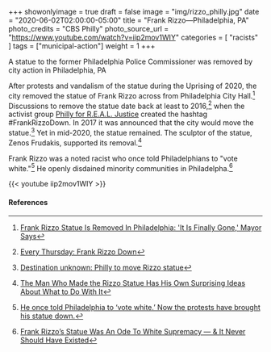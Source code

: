 +++
showonlyimage = true
draft = false
image = "img/rizzo_philly.jpg"
date = "2020-06-02T02:00:00-05:00"
title = "Frank Rizzo—Philadelphia, PA"
photo_credits = "CBS Philly"
photo_source_url = "https://www.youtube.com/watch?v=iip2mov1WIY"
categories = [ "racists" ]
tags = ["municipal-action"]
weight = 1
+++

A statue to the former Philadelphia Police Commissioner was removed by city action in Philadelphia, PA

<!--more-->

After protests and vandalism of the statue during the Uprising of 2020, the city removed the statue of Frank Rizzo across from Philadelphia City Hall.[^1] Discussions to remove the statue date back at least to 2016,[^2] when the activist group [Philly for R.E.A.L. Justice](http://phillyrealjustice.com/missionstatement) created the hashtag #FrankRizzoDown. In 2017 it was announced that the city would move the statue.[^3] Yet in mid-2020, the statue remained. The sculptor of the statue, Zenos Frudakis, supported its removal.[^4]

Frank Rizzo was a noted racist who once told Philadelphians to "vote white."[^5] He openly disdained minority communities in Philadelpha.[^6]

{{< youtube iip2mov1WIY >}}
<br>

#### References

[^1]: [Frank Rizzo Statue Is Removed In Philadelphia: 'It Is Finally Gone,' Mayor Says](https://www.npr.org/2020/06/03/868848550/frank-rizzo-statue-is-removed-in-philadelphia-it-is-finally-gone-mayor-says#:~:text=Frank%20Rizzo%20Statue%20Is%20Removed,Gone%2C'%20Mayor%20Says%20%3A%20NPR&text=Frank%20Rizzo%20Statue%20Is%20Removed%20In%20Philadelphia%3A%20'It%20Is%20Finally,commissioner%20who%20exploited%20its%20divisions.)

[^2]: [Every Thursday: Frank Rizzo Down](http://phillyrealjustice.com/blog/2016/10/17/every-thursday-frank-rizzo-down)

[^3]: [Destination unknown: Philly to move Rizzo statue](https://whyy.org/articles/destination-unknown-philly-move-rizzo-statue/)

[^4]: [The Man Who Made the Rizzo Statue Has His Own Surprising Ideas About What to Do With It](https://www.phillymag.com/news/2020/01/28/frank-rizzo-statue-sculptor/)

[^5]: [He once told Philadelphia to ‘vote white.’ Now the protests have brought his statue down.](https://www.washingtonpost.com/lifestyle/style/statue-frank-rizzo-philadelphia-confederate-protests/2020/06/03/f948ce5c-a5a6-11ea-bb20-ebf0921f3bbd_story.html)

[^6]: [Frank Rizzo’s Statue Was An Ode To White Supremacy — & It Never Should Have Existed](https://www.refinery29.com/en-us/2020/06/9851878/frank-rizzo-philadelphia-statue-taken-down-racist-history)